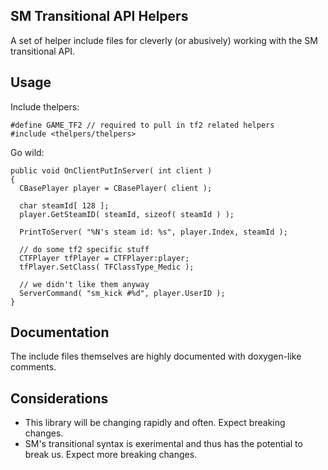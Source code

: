 ## SM Transitional API Helpers

A set of helper include files for cleverly (or abusively) working with the SM transitional API.

## Usage

Include thelpers:

```sourcepawn
#define GAME_TF2 // required to pull in tf2 related helpers
#include <thelpers/thelpers>
```
  
Go wild:

```sourcepawn
public void OnClientPutInServer( int client )
{
  CBasePlayer player = CBasePlayer( client );
  
  char steamId[ 128 ];
  player.GetSteamID( steamId, sizeof( steamId ) );
  
  PrintToServer( "%N's steam id: %s", player.Index, steamId );
  
  // do some tf2 specific stuff
  CTFPlayer tfPlayer = CTFPlayer:player;
  tfPlayer.SetClass( TFClassType_Medic );
  
  // we didn't like them anyway
  ServerCommand( "sm_kick #%d", player.UserID );
}
```

## Documentation

The include files themselves are highly documented with doxygen-like comments.

## Considerations

- This library will be changing rapidly and often. Expect breaking changes.
- SM's transitional syntax is exerimental and thus has the potential to break us. Expect more breaking changes.
